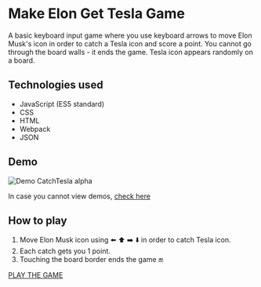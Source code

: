 # Make Elon Get Tesla Game

A basic keyboard input game where you use keyboard arrows to move Elon Musk's icon in order to catch a Tesla icon and score a point. 
You cannot go through the board walls - it ends the game.
Tesla icon appears randomly on a board.

## Technologies used

* JavaScript (ES5 standard)
* CSS
* HTML
* Webpack
* JSON

## Demo

![Demo CatchTesla alpha](https://j.gifs.com/KZGvOl.gif)

In case you cannot view demos, [check here](gif.gif)

## How to play

1. Move Elon Musk icon using :arrow_left: :arrow_up: :arrow_right: :arrow_down: in order to catch Tesla icon.
2. Each catch gets you 1 point.
3. Touching the board border ends the game :end:

[PLAY THE GAME](https://oliwiah.github.io/Make_Elon_Get_Tesla_Game/)
